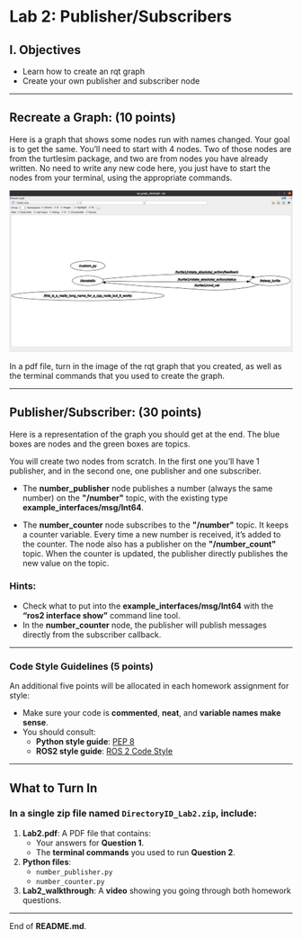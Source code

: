 # Lab 2: Publisher/Subscribers

## I. Objectives

- Learn how to create an rqt graph
- Create your own publisher and subscriber node

---

## Recreate a Graph: (10 points)

Here is a graph that shows some nodes run with names changed. Your goal is to get the same. You’ll need to start with 4 nodes. Two of those nodes are from the turtlesim package, and two are from nodes you have already written. No need to write any new code here, you just have to start the nodes from your terminal, using the appropriate commands. 

![rqt graph](Picture1.jpg)


In a pdf file, turn in the image of the rqt graph that you created, as well as the terminal commands that you used to create the graph. 

---

## Publisher/Subscriber: (30 points)

Here is a representation of the graph you should get at the end. The blue boxes are nodes and the green boxes are topics. 

You will create two nodes from scratch. In the first one you’ll have 1 publisher, and in the second one, one publisher and one subscriber. 

- The **number_publisher** node publishes a number (always the same number) on the **"/number"** topic, with the existing type **example_interfaces/msg/Int64**. 

- The **number_counter** node subscribes to the **"/number"** topic. It keeps a counter variable. Every time a new number is received, it’s added to the counter. The node also has a publisher on the **"/number_count"** topic. When the counter is updated, the publisher directly publishes the new value on the topic. 

### Hints: 
- Check what to put into the **example_interfaces/msg/Int64** with the **“ros2 interface show”** command line tool.
- In the **number_counter** node, the publisher will publish messages directly from the subscriber callback.  

---

### **Code Style Guidelines (5 points)**

An additional five points will be allocated in each homework assignment for style:
- Make sure your code is **commented**, **neat**, and **variable names make sense**.
- You should consult:
  - **Python style guide**: [PEP 8](https://peps.python.org/pep-0008/)
  - **ROS2 style guide**: [ROS 2 Code Style](https://docs.ros.org/en/rolling/The-ROS2-Project/Contributing/Code-Style-Language-Versions.html#python)

---

## What to Turn In

### **In a single zip file named** `DirectoryID_Lab2.zip`, include:
1. **Lab2.pdf**: A PDF file that contains:
   - Your answers for **Question 1**.
   - The **terminal commands** you used to run **Question 2**.
2. **Python files**:
   - `number_publisher.py`
   - `number_counter.py`
3. **Lab2_walkthrough**: A **video** showing you going through both homework questions.

---

End of **README.md**.
